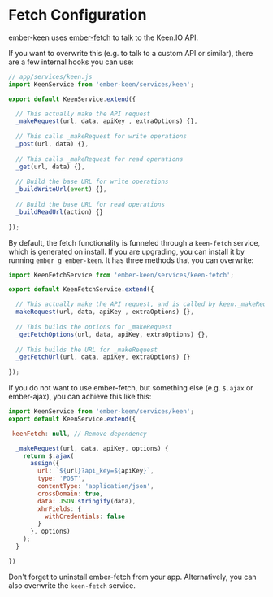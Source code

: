 # Fetch Configuration

ember-keen uses [ember-fetch](https://github.com/ember-cli/ember-fetch) to talk to the Keen.IO API.

If you want to overwrite this (e.g. to talk to a custom API or similar), there are a few internal hooks you can use:

```js
// app/services/keen.js
import KeenService from 'ember-keen/services/keen';

export default KeenService.extend({

  // This actually make the API request
  _makeRequest(url, data, apiKey , extraOptions) {},
  
  // This calls _makeRequest for write operations
  _post(url, data) {},
  
  // This calls _makeRequest for read operations
  _get(url, data) {},
  
  // Build the base URL for write operations
  _buildWriteUrl(event) {},
  
  // Build the base URL for read operations
  _buildReadUrl(action) {}
  
});
```

By default, the fetch functionality is funneled through a `keen-fetch` service, which is generated on install. If you are upgrading, you can install it by running `ember g ember-keen`. It has three methods that you can overwrite:

```js
import KeenFetchService from 'ember-keen/services/keen-fetch';

export default KeenFetchService.extend({

  // This actually make the API request, and is called by keen._makeRequest
  makeRequest(url, data, apiKey , extraOptions) {},
  
  // This builds the options for _makeRequest
  _getFetchOptions(url, data, apiKey, extraOptions) {},
  
  // This builds the URL for _makeRequest
  _getFetchUrl(url, data, apiKey, extraOptions) {}
  
});
```

If you do not want to use ember-fetch, but something else (e.g. `$.ajax` or ember-ajax), you can achieve this like this:

```js
import KeenService from 'ember-keen/services/keen';
export default KeenService.extend({

 keenFetch: null, // Remove dependency

  _makeRequest(url, data, apiKey, options) {
    return $.ajax(
      assign({
        url: `${url}?api_key=${apiKey}`,
        type: 'POST',
        contentType: 'application/json',
        crossDomain: true,
        data: JSON.stringify(data),
        xhrFields: {
          withCredentials: false
        }
      }, options)
    );
  }

})
```

Don't forget to uninstall ember-fetch from your app. Alternatively, you can also overwrite the `keen-fetch` service.
